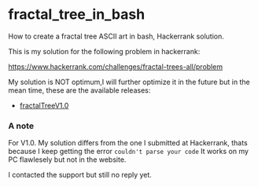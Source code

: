 # fractal_tree_in_bash
How to create a fractal tree ASCII art in bash, Hackerrank solution.

This is my solution for the following problem in hackerrank: 

https://www.hackerrank.com/challenges/fractal-trees-all/problem

My solution is NOT optimum,I will further optimize it in the future but in the mean time, these are the available releases:

 + [fractalTreeV1.0](https://github.com/Somayyah/fractal_tree_in_bash/releases/tag/V1.0)

### A note
For V1.0. My solution differs from the one I submitted at Hackerrank, thats because I keep getting the error 
```couldn't parse your code```
It works on my PC flawlesely but not in the website.

I contacted the support but still no reply yet.
